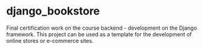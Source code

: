 # django_bookstore
Final certification work on the course backend - development on the Django framework. This project can be used as a template for the development of online stores or e-commerce sites.

